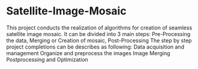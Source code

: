 # Satellite-Image-Mosaic
This project conducts the realization of algorithms for creation of seamless satellite image mosaic. 
It can be divided into 3 main steps:
Pre-Processing the data, Merging or Creation of mosaic, Post-Processing
The step by step project completions can be describes as following:
Data acquisition and management
Organize and preprocess the images
Image Merging
Postprocessing and Optimization
